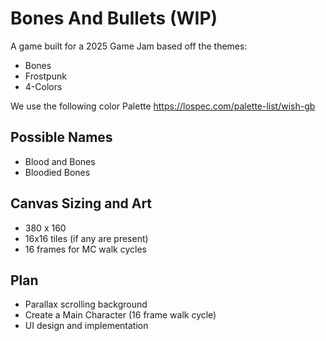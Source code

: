 # Bones And Bullets (WIP)
A game built for a 2025 Game Jam based off the themes:
- Bones
- Frostpunk
- 4-Colors

We use the following color Palette
https://lospec.com/palette-list/wish-gb

## Possible Names
- Blood and Bones
- Bloodied Bones

## Canvas Sizing and Art
- 380 x 160
- 16x16 tiles (if any are present)
- 16 frames for MC walk cycles

## Plan
- Parallax scrolling background
- Create a Main Character (16 frame walk cycle)
- UI design and implementation
